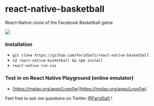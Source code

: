 # react-native-basketball

React-Native clone of the Facebook Basketball game

![](https://raw.githubusercontent.com/FaridSafi/react-native-basketball/master/capture/capture.gif)

### Installation

- `git clone https://github.com/FaridSafi/react-native-basketball`
- `cd react-native-basketball && npm install`
- `react-native run-ios`

### Test in on React Native Playground (online emulator)
- [https://rnplay.org/apps/Lvpv0w](https://rnplay.org/apps/Lvpv0w)



Feel free to ask me questions on Twitter [@FaridSafi](https://www.twitter.com/FaridSafi) !